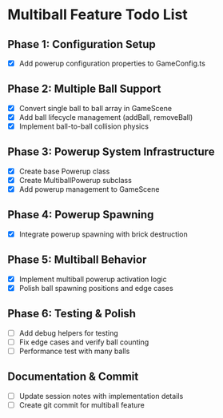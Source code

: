# Multiball Feature Todo List

## Phase 1: Configuration Setup
- [x] Add powerup configuration properties to GameConfig.ts

## Phase 2: Multiple Ball Support  
- [x] Convert single ball to ball array in GameScene
- [x] Add ball lifecycle management (addBall, removeBall)
- [x] Implement ball-to-ball collision physics

## Phase 3: Powerup System Infrastructure
- [x] Create base Powerup class
- [x] Create MultiballPowerup subclass
- [x] Add powerup management to GameScene

## Phase 4: Powerup Spawning
- [x] Integrate powerup spawning with brick destruction

## Phase 5: Multiball Behavior
- [x] Implement multiball powerup activation logic
- [x] Polish ball spawning positions and edge cases

## Phase 6: Testing & Polish
- [ ] Add debug helpers for testing
- [ ] Fix edge cases and verify ball counting
- [ ] Performance test with many balls

## Documentation & Commit
- [ ] Update session notes with implementation details
- [ ] Create git commit for multiball feature